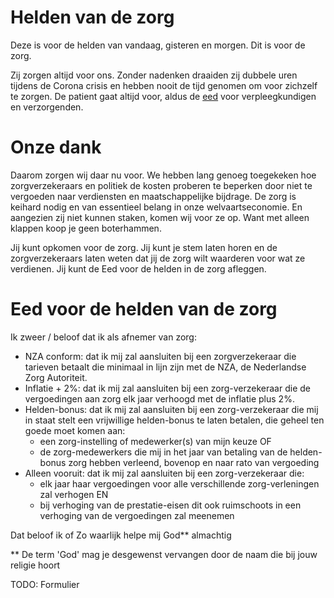# Helden van de zorg

Deze is voor de helden van vandaag, gisteren en morgen. Dit is voor de zorg.

Zij zorgen altijd voor ons. Zonder nadenken draaiden zij dubbele uren tijdens de Corona crisis en hebben nooit de tijd genomen om voor zichzelf te zorgen. De patient gaat altijd voor, aldus de [eed](https://www.beroepshoudingindezorg.nl/1/2/eedvenv.html) voor verpleegkundigen en verzorgenden. 

# Onze dank

Daarom zorgen wij daar nu voor. We hebben lang genoeg toegekeken hoe zorgverzekeraars en politiek de kosten proberen te beperken door niet te vergoeden naar verdiensten en maatschappelijke bijdrage. De zorg is keihard nodig en van essentieel belang in onze welvaartseconomie. En aangezien zij niet kunnen staken, komen wij voor ze op. Want met alleen klappen koop je geen boterhammen.

Jij kunt opkomen voor de zorg. Jij kunt je stem laten horen en de zorgverzekeraars laten weten dat jij de zorg wilt waarderen voor wat ze verdienen. Jij kunt de Eed voor de helden in de zorg afleggen. 

# Eed voor de helden van de zorg

Ik zweer / beloof dat ik als afnemer van zorg:

* NZA conform: dat ik mij zal aansluiten bij een zorgverzekeraar die tarieven betaalt die minimaal in lijn zijn met de NZA, de Nederlandse Zorg Autoriteit.
* Inflatie + 2%: dat ik mij zal aansluiten bij een zorg-verzekeraar die de vergoedingen aan zorg elk jaar verhoogd met de inflatie plus 2%.
* Helden-bonus: dat ik mij zal aansluiten bij een zorg-verzekeraar die mij in staat stelt een vrijwillige helden-bonus te laten betalen, die geheel ten goede moet komen aan:
  * een zorg-instelling of medewerker(s) van mijn keuze OF
  * de zorg-medewerkers die mij in het jaar van betaling van de helden-bonus zorg hebben verleend, bovenop en naar rato van vergoeding
* Alleen vooruit: dat ik mij zal aansluiten bij een zorg-verzekeraar die:
  * elk jaar haar vergoedingen voor alle verschillende zorg-verleningen zal verhogen EN
  * bij verhoging van de prestatie-eisen dit ook ruimschoots in een verhoging van de vergoedingen zal meenemen

Dat beloof ik of Zo waarlijk helpe mij God** almachtig

** De term 'God' mag je desgewenst vervangen door de naam die bij jouw religie hoort


TODO: Formulier     


